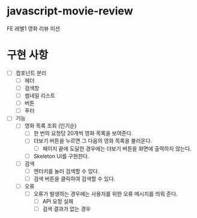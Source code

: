 # javascript-movie-review

FE 레벨1 영화 리뷰 미션

# 구현 사항
- [ ] 컴포넌트 분리
    - [ ] 헤더
    - [ ] 검색창
    - [ ] 썸네일 리스트
    - [ ] 버튼
    - [ ] 푸터
- [ ] 기능
    - [ ] 영화 목록 조회 (인기순)
        - [ ] 한 번의 요청당 20개씩 영화 목록을 보여준다.
        - [ ] 더보기 버튼을 누르면 그 다음의 영화 목록을 불러온다.
            - [ ] 페이지 끝에 도달한 경우에는 더보기 버튼을 화면에 출력하지 않는다.
        - [ ] Skeleton UI를 구현한다.
    - [ ] 검색
        - [ ] 엔터키를 눌러 검색할 수 있다.
        - [ ] 검색 버튼을 클릭하여 검색할 수 있다.
    - [ ] 오류
        - [ ] 오류가 발생하는 경우에는 사용자를 위한 오류 메시지를 띄워 준다.
            - [ ] API 요청 실패
            - [ ] 검색 결과가 없는 경우